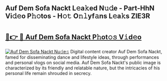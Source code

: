 ## Auf Dem Sofa Nackt L𝚎a𝚔ed N𝚞𝚍e - Part-HhN Vi𝚍𝚎o P𝚑𝚘tos - H𝚘𝚝 O𝚗𝚕yf𝚊ns L𝚎a𝚔s ZlE3R

# <h2><a href="http://kf3vdq.oniu.top/?m=Auf+Dem+Sofa+Nackt">🔗👉 🔴 Auf Dem Sofa Nackt P𝚑ot𝚘𝚜 V𝚒d𝚎o</a></h2>

[![Auf Dem Sofa Nackt Nu𝚍e𝚜](https://i.imgur.com/0qMVB7G.gif)](http://kf3vdq.oniu.top/?m=Auf+Dem+Sofa+Nackt)
Digital content creator Auf Dem Sofa Nackt, famed for disseminating dance and lifestyle ideas, through performances and personal vlogs on social media. Auf Dem Sofa Nackt's public image is characterized by its friendly and relatable nature, but the intricacies of his personal life remain shrouded in secrecy.  
